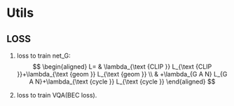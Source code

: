 # Utils

## LOSS

1. loss to train net_G:
$$
\begin{aligned}
L= & \lambda_{\text {CLIP }} L_{\text {CLIP }}+\lambda_{\text {geom }} L_{\text {geom }} \\
& +\lambda_{G A N} L_{G A N}+\lambda_{\text {cycle }} L_{\text {cycle }}
\end{aligned}
$$

2. loss to train VQA(BEC loss).
